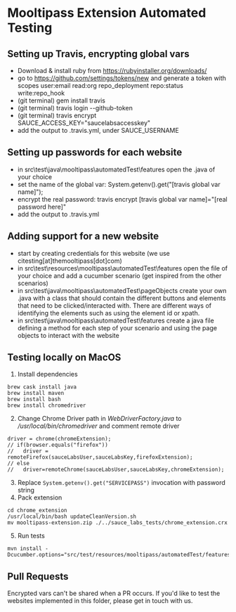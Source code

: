 Mooltipass Extension Automated Testing
======================================

Setting up Travis, encrypting global vars
-----------------------------------------
- Download & install ruby from https://rubyinstaller.org/downloads/  
- go to https://github.com/settings/tokens/new and generate a token with scopes user:email read:org repo_deployment repo:status write:repo_hook
- (git terminal) gem install travis
- (git terminal) travis login --github-token <generated token>
- (git terminal) travis encrypt SAUCE_ACCESS_KEY="saucelabsaccesskey"
- add the output to .travis.yml, under SAUCE_USERNAME

Setting up passwords for each website
-------------------------------------
- in src\test\java\mooltipass\automatedTest\features open the .java of your choice
- set the name of the global var: System.getenv().get("[travis global var name]");
- encrypt the real password: travis encrypt [travis global var name]="[real password here]"
- add the output to .travis.yml

Adding support for a new website
--------------------------------
- start by creating credentials for this website (we use citesting[at]themooltipass[dot]com)
- in src\test\resources\mooltipass\automatedTest\features open the file of your choice and add a cucumber scenario (get inspired from the other scenarios)
- in src\test\java\mooltipass\automatedTest\pageObjects create your own .java with a class that should contain the different buttons and elements that need to be clicked/interacted with. There are different ways of identifying the elements such as using the element id or xpath.
- in src\test\java\mooltipass\automatedTest\features create a java file defining a method for each step of your scenario and using the page objects to interact with the website

Testing locally on MacOS
-------------
1. Install dependencies
```
brew cask install java
brew install maven
brew install bash
brew install chromedriver
```
2. Change Chrome Driver path in _WebDriverFactory.java_ to _/usr/local/bin/chromedriver_ and comment remote driver
```
driver = chrome(chromeExtension);
// if(browser.equals("firefox"))
//   driver = remoteFirefox(sauceLabsUser,sauceLabsKey,firefoxExtension);
// else
//   driver=remoteChrome(sauceLabsUser,sauceLabsKey,chromeExtension);
```
3. Replace `System.getenv().get("SERVICEPASS")` invocation with password string
4. Pack extension
```
cd chrome_extension
/usr/local/bin/bash updateCleanVersion.sh
mv mooltipass-extension.zip ./../sauce_labs_tests/chrome_extension.crx
```
5. Run tests
```
mvn install -Dcucumber.options="src/test/resources/mooltipass/automatedTest/features"
```

Pull Requests
-------------
Encrypted vars can't be shared when a PR occurs. If you'd like to test the websites implemented in this folder, please get in touch with us.